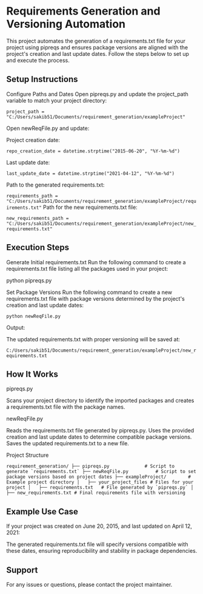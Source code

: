 # Requirements Generation and Versioning Automation
This project automates the generation of a requirements.txt file for your project using pipreqs and ensures package versions are aligned with the project's creation and last update dates. Follow the steps below to set up and execute the process.

## Setup Instructions
Configure Paths and Dates
Open pipreqs.py and update the project_path variable to match your project directory:

`project_path = "C:/Users/sakib51/Documents/requirement_generation/exampleProject"`

Open newReqFile.py and update:

Project creation date:

`repo_creation_date = datetime.strptime("2015-06-20", "%Y-%m-%d")`

Last update date:

`last_update_date = datetime.strptime("2021-04-12", "%Y-%m-%d")`

Path to the generated requirements.txt:

`requirements_path = "C:/Users/sakib51/Documents/requirement_generation/exampleProject/requirements.txt"`
Path for the new requirements.txt file:

`new_requirements_path = "C:/Users/sakib51/Documents/requirement_generation/exampleProject/new_requirements.txt"`

## Execution Steps
Generate Initial requirements.txt Run the following command to create a requirements.txt file listing all the packages used in your project:

python pipreqs.py

Set Package Versions Run the following command to create a new requirements.txt file with package versions determined by the project's creation and last update dates:

`python newReqFile.py`

Output:

The updated requirements.txt with proper versioning will be saved at:

`C:/Users/sakib51/Documents/requirement_generation/exampleProject/new_requirements.txt`

## How It Works
pipreqs.py

Scans your project directory to identify the imported packages and creates a requirements.txt file with the package names.

newReqFile.py

Reads the requirements.txt file generated by pipreqs.py.
Uses the provided creation and last update dates to determine compatible package versions.
Saves the updated requirements.txt to a new file.

Project Structure

``requirement_generation/
├── pipreqs.py             # Script to generate `requirements.txt`
├── newReqFile.py          # Script to set package versions based on project dates
├── exampleProject/        # Example project directory
│   ├── your_project_files # Files for your project
│   ├── requirements.txt   # File generated by `pipreqs.py`
│   ├── new_requirements.txt # Final requirements file with versioning``

## Example Use Case
If your project was created on June 20, 2015, and last updated on April 12, 2021:

The generated requirements.txt file will specify versions compatible with these dates, ensuring reproducibility and stability in package dependencies.

## Support
For any issues or questions, please contact the project maintainer.
